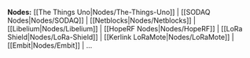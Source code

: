 **Nodes:**
[[The Things Uno|Nodes/The-Things-Uno]] |
[[SODAQ Nodes|Nodes/SODAQ]] |
[[Netblocks|Nodes/Netblocks]] |
[[Libelium|Nodes/Libelium]] |
[[HopeRF Nodes|Nodes/HopeRF]] |
[[LoRa Shield|Nodes/LoRa-Shield]] |
[[Kerlink LoRaMote|Nodes/LoRaMote]] |
[[Embit|Nodes/Embit]] |
...
